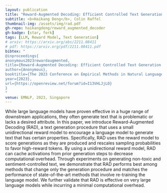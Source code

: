 ```yaml
---
layout: publication
title: "Reward-Augmented Decoding: Efficient Controlled Text Generation With a Unidirectional Reward Model"
subtitle: <b>Haikang Deng</b>, Colin Raffel
thumbnail-img: /assets/img/rad.pdf
gh-repo: haikangdeng/reward_augmented_decoder
gh-badge: [star, fork]
tags: [LLM, Reward Model, Text Generation]
# arxiv: https://arxiv.org/abs/2211.08411
# pdf: https://arxiv.org/pdf/2211.08411.pdf
bibtex: "
@inproceedings{
anonymous2023rewardaugmented,
title={Reward-Augmented Decoding: Efficient Controlled Text Generation With a Unidirectional Reward Model},
author={Anonymous},
booktitle={The 2023 Conference on Empirical Methods in Natural Language Processing},
year={2023},
url={https://openreview.net/forum?id=I13VHLJjLO}
}
"
venue: EMNLP, 2023, Singapore
---
```


While large language models have proven effective in a huge range of downstream applications, they often generate text that is problematic or lacks a desired attribute. In this paper, we introduce Reward-Augmented Decoding (RAD), a text generation procedure that uses a small unidirectional reward model to encourage a language model to generate text that has certain properties. Specifically, RAD uses the reward model to score generations as they are produced and rescales sampling probabilities to favor high-reward tokens. By using a unidirectional reward model, RAD can cache activations from prior generation steps to decrease computational overhead. Through experiments on generating non-toxic and sentiment-controlled text, we demonstrate that RAD performs best among methods that change only the generation procedure and matches the performance of state-of-the-art methods that involve re-training the language model. We further validate that RAD is effective on very large language models while incurring a minimal computational overhead.
